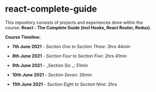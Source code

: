 # react-complete-guide

This repository consists of projects and experiences done within the course: **React - The Complete Guide (incl Hooks, React Router, Redux)**.

 **Course Timeline:**
 
* **7th June 2021** - _Section One to Section Three_: 3hrs 44min  
 
* **8th June 2021** - _Section Four to Section Five_: 2hrs 41min 
 
* **9th June 2021** - _Section Six _: 51min 

* **10th June 2021** - _Section Seven_: 26min 

* **11th June 2021** - _Section Eight to Section Nine_: 2hrs 

